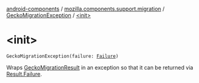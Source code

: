 [android-components](../../index.md) / [mozilla.components.support.migration](../index.md) / [GeckoMigrationException](index.md) / [&lt;init&gt;](./-init-.md)

# &lt;init&gt;

`GeckoMigrationException(failure: `[`Failure`](../-gecko-migration-result/-failure.md)`)`

Wraps [GeckoMigrationResult](../-gecko-migration-result/index.md) in an exception so that it can be returned via [Result.Failure](../-result/-failure/index.md).

